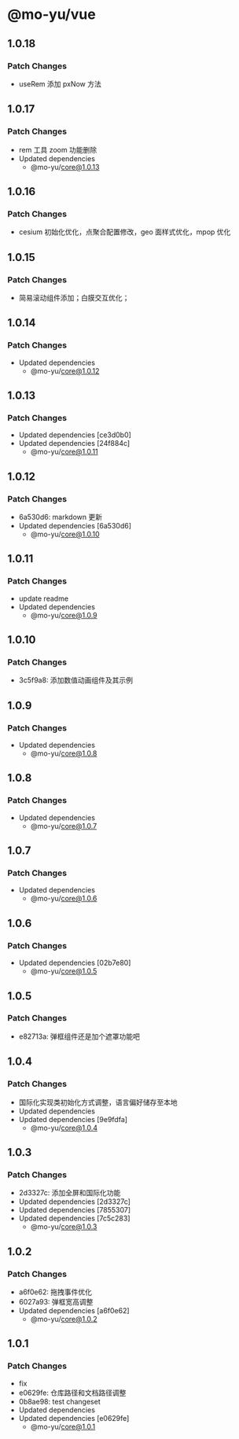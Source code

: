 # @mo-yu/vue

## 1.0.18

### Patch Changes

- useRem 添加 pxNow 方法

## 1.0.17

### Patch Changes

- rem 工具 zoom 功能删除
- Updated dependencies
  - @mo-yu/core@1.0.13

## 1.0.16

### Patch Changes

- cesium 初始化优化，点聚合配置修改，geo 面样式优化，mpop 优化

## 1.0.15

### Patch Changes

- 简易滚动组件添加；白膜交互优化；

## 1.0.14

### Patch Changes

- Updated dependencies
  - @mo-yu/core@1.0.12

## 1.0.13

### Patch Changes

- Updated dependencies [ce3d0b0]
- Updated dependencies [24f884c]
  - @mo-yu/core@1.0.11

## 1.0.12

### Patch Changes

- 6a530d6: markdown 更新
- Updated dependencies [6a530d6]
  - @mo-yu/core@1.0.10

## 1.0.11

### Patch Changes

- update readme
- Updated dependencies
  - @mo-yu/core@1.0.9

## 1.0.10

### Patch Changes

- 3c5f9a8: 添加数值动画组件及其示例

## 1.0.9

### Patch Changes

- Updated dependencies
  - @mo-yu/core@1.0.8

## 1.0.8

### Patch Changes

- Updated dependencies
  - @mo-yu/core@1.0.7

## 1.0.7

### Patch Changes

- Updated dependencies
  - @mo-yu/core@1.0.6

## 1.0.6

### Patch Changes

- Updated dependencies [02b7e80]
  - @mo-yu/core@1.0.5

## 1.0.5

### Patch Changes

- e82713a: 弹框组件还是加个遮罩功能吧

## 1.0.4

### Patch Changes

- 国际化实现类初始化方式调整，语言偏好储存至本地
- Updated dependencies
- Updated dependencies [9e9fdfa]
  - @mo-yu/core@1.0.4

## 1.0.3

### Patch Changes

- 2d3327c: 添加全屏和国际化功能
- Updated dependencies [2d3327c]
- Updated dependencies [7855307]
- Updated dependencies [7c5c283]
  - @mo-yu/core@1.0.3

## 1.0.2

### Patch Changes

- a6f0e62: 拖拽事件优化
- 6027a93: 弹框宽高调整
- Updated dependencies [a6f0e62]
  - @mo-yu/core@1.0.2

## 1.0.1

### Patch Changes

- fix
- e0629fe: 仓库路径和文档路径调整
- 0b8ae98: test changeset
- Updated dependencies
- Updated dependencies [e0629fe]
  - @mo-yu/core@1.0.1
